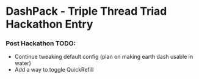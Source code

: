 # DashPack - Triple Thread Triad Hackathon Entry

### Post Hackathon TODO:
- Continue tweaking default config (plan on making earth dash usable in water)
- Add a way to toggle QuickRefill
